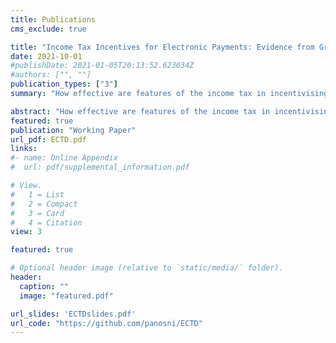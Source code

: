 ```yaml
---
title: Publications
cms_exclude: true

title: "Income Tax Incentives for Electronic Payments: Evidence from Greece’s Electronic Consumption Tax Discount"
date: 2021-10-01
#publishDate: 2021-01-05T20:13:52.623034Z
#authors: ["", ""]
publication_types: ["3"]
summary: "How effective are features of the income tax in incentivising a change in behaviour? I study how Greek taxpayers respond to a novel policy, which conditions their personal tax allowance on electronic consumption, requiring specific amounts to be reached during the financial year. Aimed at incentivising a change from cash to electronic payments, the policy includes almost all taxpayers by default, generates monthly electronic spending information and pre-fills the annual amounts spent in tax returns. Using a unique administrative dataset of 50,000 randomly-drawn taxpayers, I document (a) strong responses to the policy during tax filing, with 92% reporting the required amounts to gain the full tax discount, (b) evidence of increased reported amounts if consumption is lower than required, (c) economically and statistically significant electronic consumption responses in some taxpayers as the end-of-year deadline approaches. Adjustment costs in the form of policy inattention, liquidity constraints and low perceived costs of audit can explain the mixed policy outcome. The results suggest that linking incentives to existing features of the income tax system can trigger large responses, but the overall effect depends on adjustment costs in the taxpayer population."

abstract: "How effective are features of the income tax in incentivising a change in behaviour? I study how Greek taxpayers respond to a novel policy, which conditions their personal tax allowance on electronic consumption, requiring specific amounts to be reached during the financial year. Aimed at incentivising a change from cash to electronic payments, the policy includes almost all taxpayers by default, generates monthly electronic spending information and pre-fills the annual amounts spent in tax returns. Using a unique administrative dataset of 50,000 randomly-drawn taxpayers, I document (a) strong responses to the policy during tax filing, with 92% reporting the required amounts to gain the full tax discount, (b) evidence of increased reported amounts if consumption is lower than required, (c) economically and statistically significant electronic consumption responses in some taxpayers as the end-of-year deadline approaches. Adjustment costs in the form of policy inattention, liquidity constraints and low perceived costs of audit can explain the mixed policy outcome. The results suggest that linking incentives to existing features of the income tax system can trigger large responses, but the overall effect depends on adjustment costs in the taxpayer population."
featured: true
publication: "Working Paper"
url_pdf: ECTD.pdf
links: 
#- name: Online Appendix
#  url: pdf/supplemental_information.pdf

# View.
#   1 = List
#   2 = Compact
#   3 = Card
#   4 = Citation
view: 3

featured: true

# Optional header image (relative to `static/media/` folder).
header:
  caption: ""
  image: "featured.pdf"

url_slides: 'ECTDslides.pdf'
url_code: "https://github.com/panosni/ECTD"
---
```

